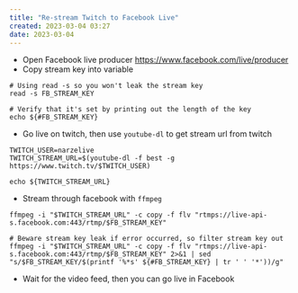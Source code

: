 ```yaml
---
title: "Re-stream Twitch to Facebook Live"
created: 2023-03-04 03:27
date: 2023-03-04
---
```


- Open Facebook live producer https://www.facebook.com/live/producer
- Copy stream key into variable
```shell
# Using read -s so you won't leak the stream key
read -s FB_STREAM_KEY

# Verify that it's set by printing out the length of the key
echo ${#FB_STREAM_KEY}
```
- Go live on twitch, then use `youtube-dl` to get stream url from twitch
```shell
TWITCH_USER=narzelive
TWITCH_STREAM_URL=$(youtube-dl -f best -g https://www.twitch.tv/$TWITCH_USER)

echo ${TWITCH_STREAM_URL}
```
- Stream through facebook with `ffmpeg`
```shell
ffmpeg -i "$TWITCH_STREAM_URL" -c copy -f flv "rtmps://live-api-s.facebook.com:443/rtmp/$FB_STREAM_KEY"

# Beware stream key leak if error occurred, so filter stream key out
ffmpeg -i "$TWITCH_STREAM_URL" -c copy -f flv "rtmps://live-api-s.facebook.com:443/rtmp/$FB_STREAM_KEY" 2>&1 | sed "s/$FB_STREAM_KEY/$(printf '%*s' ${#FB_STREAM_KEY} | tr ' ' '*'))/g"
```
- Wait for the video feed, then you can go live in Facebook